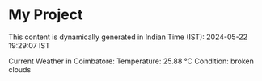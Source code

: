 # My Project

This content is dynamically generated in Indian Time (IST): 2024-05-22 19:29:07 IST


Current Weather in Coimbatore:
Temperature: 25.88 °C
Condition: broken clouds
